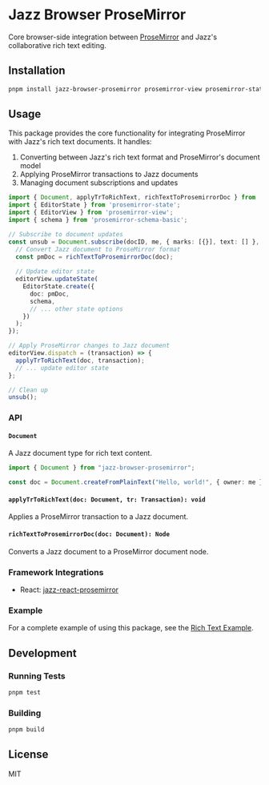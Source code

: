 # Jazz Browser ProseMirror

Core browser-side integration between [ProseMirror](https://prosemirror.net/) and Jazz's collaborative rich text editing.

## Installation

```bash
pnpm install jazz-browser-prosemirror prosemirror-view prosemirror-state prosemirror-schema-basic
```

## Usage

This package provides the core functionality for integrating ProseMirror with Jazz's rich text documents. It handles:

1. Converting between Jazz's rich text format and ProseMirror's document model
2. Applying ProseMirror transactions to Jazz documents
3. Managing document subscriptions and updates

```typescript
import { Document, applyTrToRichText, richTextToProsemirrorDoc } from 'jazz-browser-prosemirror';
import { EditorState } from 'prosemirror-state';
import { EditorView } from 'prosemirror-view';
import { schema } from 'prosemirror-schema-basic';

// Subscribe to document updates
const unsub = Document.subscribe(docID, me, { marks: [{}], text: [] }, (doc) => {
  // Convert Jazz document to ProseMirror format
  const pmDoc = richTextToProsemirrorDoc(doc);
  
  // Update editor state
  editorView.updateState(
    EditorState.create({
      doc: pmDoc,
      schema,
      // ... other state options
    })
  );
});

// Apply ProseMirror changes to Jazz document
editorView.dispatch = (transaction) => {
  applyTrToRichText(doc, transaction);
  // ... update editor state
};

// Clean up
unsub();
```

### API

#### `Document`

A Jazz document type for rich text content.

```ts
import { Document } from "jazz-browser-prosemirror";

const doc = Document.createFromPlainText("Hello, world!", { owner: me });
```

#### `applyTrToRichText(doc: Document, tr: Transaction): void`

Applies a ProseMirror transaction to a Jazz document.

#### `richTextToProsemirrorDoc(doc: Document): Node`

Converts a Jazz document to a ProseMirror document node.

### Framework Integrations

- React: [jazz-react-prosemirror](../jazz-react-prosemirror)

### Example

For a complete example of using this package, see the [Rich Text Example](../../examples/richtext).

## Development

### Running Tests

```bash
pnpm test
```

### Building

```bash
pnpm build
```

## License

MIT